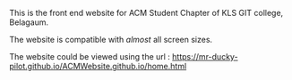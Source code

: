 This is the front end website for ACM Student Chapter of KLS GIT college, Belagaum.

The website is compatible with *almost* all screen sizes.

The website could be viewed using the url : https://mr-ducky-pilot.github.io/ACMWebsite.github.io/home.html

